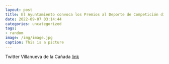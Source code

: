 ```yaml
---
layout: post
title: El Ayuntamiento convoca los Premios al Deporte de Competición dirigidos a equipos no profesionales y deportistas empadronados en...
date: 2022-09-07 03:14:44
categories: uncategorized
tags:
- random
image: /img/image.jpg
caption: This is a picture
---
```

Twitter Villanueva de la Cañada [link](https://twitter.com/AytoVDLCanada/status/1567130890878189570)
